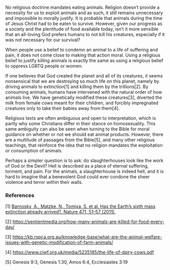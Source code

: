 No religious doctrine mandates eating animals. Religion doesn’t provide a necessity for us to exploit animals and as such, it still remains unnecessary and impossible to morally justify. It is probable that animals during the time of Jesus Christ had to be eaten to survive. However, given our progress as a society and the plentitude of food available today, isn’t it more sensible that an all-loving God prefers humans to not kill his creatures, especially if it was not necessary for our survival?

When people use a belief to condemn an animal to a life of suffering and pain, it does not come close to making that action moral. Using a religious belief to justify killing animals is exactly the same as using a religious belief to oppress LGBTQ people or women.

If one believes that God created the planet and all of its creatures, it seems nonsensical that we are destroying so much life on this planet, namely by driving animals to extinction[1] and killing them by the trillions[2]. By consuming animals, humans have intervened with the natural order of how animals live. We have genetically modified these creatures[3], diverted the milk from female cows meant for their children, and forcibly impregnated creatures only to take their babies away from them[4].

Religious texts are often ambiguous and open to interpretation, which is partly why some Christians differ in their stance on homosexuality. This same ambiguity can also be seen when turning to the Bible for moral guidance on whether or not we should eat animal products. However, there are a multitude of passages from the Bible[5], and many other religious teachings, that reinforce the idea that no religion mandates the exploitation or consumption of animals.

Perhaps a simpler question is to ask: do slaughterhouses look like the work of God or the Devil? Hell is described as a place of eternal suffering, torment, and pain. For the animals, a slaughterhouse is indeed hell, and it is hard to imagine that a benevolent God could ever condone the sheer violence and terror within their walls.

### References

[1] [Barnosky, A., Matzke, N., Tomiya, S. et al. Has the Earth’s sixth mass extinction already arrived?. Nature 471, 51–57 (2011).](https://www.nature.com/articles/nature09678)

[2] https://sentientmedia.org/how-many-animals-are-killed-for-food-every-day/

[3] https://kb.rspca.org.au/knowledge-base/what-are-the-animal-welfare-issues-with-genetic-modification-of-farm-animals/

[4] https://www.ciwf.org.uk/media/5235185/the-life-of-dairy-cows.pdf

[5] Genesis 9:3, Genesis 1:30, Amos 6:4, Ecclesiastes 3:19